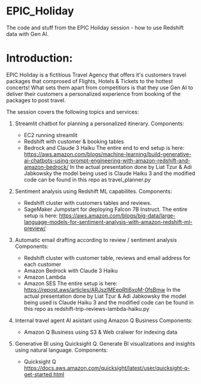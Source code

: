 # EPIC_Holiday
The code and stuff from the EPIC Holiday session - how to use Redshift data with Gen AI.

# Introduction:
EPIC Holiday is a fictitious Travel Agency that offers it's customers travel packages that comprosed of Flights, Hotels & Tickets to the hottest concerts! What sets them apart from competitiors is that they use Gen AI to deliver their customers a personalized experience from booking of the packages to post travel.

The session covers the following topics and services:

1. Streamlit chatbot for planning a personalized itinerary.
   Components:
   - EC2 running streamlit
   - Redshift with customer & booking tables
   - Bedrock and Claude 3 Haiku
   The entire end to end setup is here:
   https://aws.amazon.com/blogs/machine-learning/build-generative-ai-chatbots-using-prompt-engineering-with-amazon-redshift-and-amazon-bedrock/
   In the actual presentation done by Liat Tzur & Adi Jabkowsky the model being used is Claude Haiku 3 and the modified code can be found in this repo as travel_planner.py

2. Sentiment analysis using Redshift ML capabilites.
   Components:
   - Redshift cluster with customers tables and reviews.
   - SageMaker Jumpstart for deploying Falcon 7B Instruct.
   The entire setup is here:
   https://aws.amazon.com/blogs/big-data/large-language-models-for-sentiment-analysis-with-amazon-redshift-ml-preview/

3. Automatic email drafting according to review / sentiment analysis
   Components:
   - Redshift cluster with customer table, reviews and email address for each customer
   - Amazon Bedrock with Claude 3 Haiku
   - Amazon Lambda
   - Amazon SES
   The entire setup is here:
   https://repost.aws/articles/ARJszlMEepRti6xoM-0fsBmw
   In the actual presentation done by Liat Tzur & Adi Jabkowsky the model being used is Claude Haiku 3 and the modified code can be found in this repo as redshift-trip-reviews-lambda-haiku.py

4. Internal travel agent AI asistant using Amazon Q Business
   Components:
   - Amazon Q Business using S3 & Web cralwer for indexing data

5. Generative BI using Quicksight Q. Generate BI visualizations and insights using natural language.
   Components:
   - Quicksight Q
   https://docs.aws.amazon.com/quicksight/latest/user/quicksight-q-get-started.html

  
   



